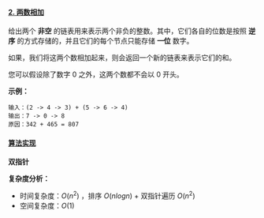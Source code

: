 #### [2. 两数相加](https://leetcode-cn.com/problems/add-two-numbers/)

给出两个 **非空** 的链表用来表示两个非负的整数。其中，它们各自的位数是按照 **逆序** 的方式存储的，并且它们的每个节点只能存储 **一位** 数字。

如果，我们将这两个数相加起来，则会返回一个新的链表来表示它们的和。

您可以假设除了数字 0 之外，这两个数都不会以 0 开头。

**示例：**

```
输入：(2 -> 4 -> 3) + (5 -> 6 -> 4)
输出：7 -> 0 -> 8
原因：342 + 465 = 807
```



#### [算法实现](../src/main/java/ThreeSum.java)

**双指针**



**复杂度分析：**

- 时间复杂度：$O(n^2)$ ，排序 $O(nlogn)$ + 双指针遍历 $O(n^2)$ 
- 空间复杂度：$O(1)$ 

```java

```

